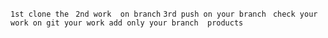 `1st clone the `
`2nd work  on branch`
`3rd push on your branch `
`check your work on git your work add only your branch  products`